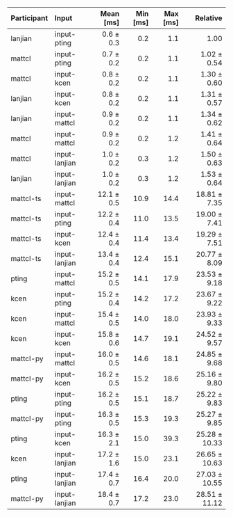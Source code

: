 | Participant | Input | Mean [ms] | Min [ms] | Max [ms] | Relative |
|:---|:---|---:|---:|---:|---:|
| lanjian | input-pting | 0.6 ± 0.3 | 0.2 | 1.1 | 1.00 |
| mattcl | input-pting | 0.7 ± 0.2 | 0.2 | 1.1 | 1.02 ± 0.54 |
| mattcl | input-kcen | 0.8 ± 0.2 | 0.2 | 1.1 | 1.30 ± 0.60 |
| lanjian | input-kcen | 0.8 ± 0.2 | 0.2 | 1.1 | 1.31 ± 0.57 |
| lanjian | input-mattcl | 0.9 ± 0.2 | 0.2 | 1.1 | 1.34 ± 0.62 |
| mattcl | input-mattcl | 0.9 ± 0.2 | 0.2 | 1.2 | 1.41 ± 0.64 |
| mattcl | input-lanjian | 1.0 ± 0.2 | 0.3 | 1.2 | 1.50 ± 0.63 |
| lanjian | input-lanjian | 1.0 ± 0.2 | 0.3 | 1.2 | 1.53 ± 0.64 |
| mattcl-ts | input-mattcl | 12.1 ± 0.5 | 10.9 | 14.4 | 18.81 ± 7.35 |
| mattcl-ts | input-pting | 12.2 ± 0.4 | 11.0 | 13.5 | 19.00 ± 7.41 |
| mattcl-ts | input-kcen | 12.4 ± 0.4 | 11.4 | 13.4 | 19.29 ± 7.51 |
| mattcl-ts | input-lanjian | 13.4 ± 0.4 | 12.4 | 15.1 | 20.77 ± 8.09 |
| pting | input-mattcl | 15.2 ± 0.5 | 14.1 | 17.9 | 23.53 ± 9.18 |
| kcen | input-pting | 15.2 ± 0.4 | 14.2 | 17.2 | 23.67 ± 9.22 |
| kcen | input-mattcl | 15.4 ± 0.5 | 14.0 | 18.0 | 23.93 ± 9.33 |
| kcen | input-kcen | 15.8 ± 0.6 | 14.7 | 19.1 | 24.52 ± 9.57 |
| mattcl-py | input-mattcl | 16.0 ± 0.5 | 14.6 | 18.1 | 24.85 ± 9.68 |
| mattcl-py | input-kcen | 16.2 ± 0.5 | 15.2 | 18.6 | 25.16 ± 9.80 |
| pting | input-pting | 16.2 ± 0.5 | 15.1 | 18.7 | 25.22 ± 9.83 |
| mattcl-py | input-pting | 16.3 ± 0.5 | 15.3 | 19.3 | 25.27 ± 9.85 |
| pting | input-kcen | 16.3 ± 2.1 | 15.0 | 39.3 | 25.28 ± 10.33 |
| kcen | input-lanjian | 17.2 ± 1.6 | 15.0 | 23.1 | 26.65 ± 10.63 |
| pting | input-lanjian | 17.4 ± 0.7 | 16.4 | 20.0 | 27.03 ± 10.55 |
| mattcl-py | input-lanjian | 18.4 ± 0.7 | 17.2 | 23.0 | 28.51 ± 11.12 |
